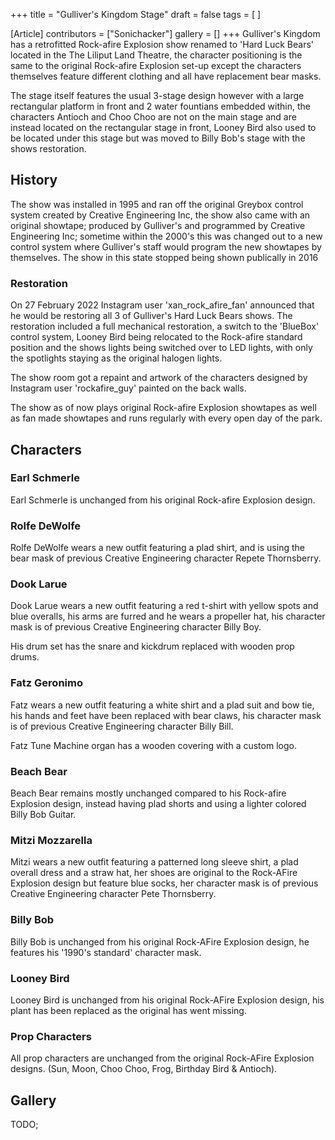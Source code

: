 +++
title = "Gulliver's Kingdom Stage"
draft = false
tags = [ ]

[Article]
contributors = ["Sonichacker"]
gallery = []
+++
Gulliver's Kingdom has a retrofitted Rock-afire Explosion show renamed to 'Hard Luck Bears' located in the The Liliput Land Theatre, the character positioning is the same to the original Rock-afire Explosion set-up except the characters themselves feature different clothing and all have replacement bear masks.


The stage itself features the usual 3-stage design however with a large rectangular platform in front and 2 water fountians embedded within, the characters Antioch and Choo Choo are not on the main stage and are instead located on the rectangular stage in front, Looney Bird also used to be located under this stage but was moved to Billy Bob's stage with the shows restoration.

##  History ## 
The show was installed in 1995 and ran off the original Greybox control system created by Creative Engineering Inc, the show also came with an original showtape; produced by Gulliver's and programmed by Creative Engineering Inc; sometime within the 2000's this was changed out to a new control system where Gulliver's staff would program the new showtapes by themselves. The show in this state stopped being shown publically in 2016

###  Restoration ### 
On 27 February 2022 Instagram user 'xan_rock_afire_fan' announced that he would be restoring all 3 of Gulliver's Hard Luck Bears shows. The restoration included a full mechanical restoration, a switch to the 'BlueBox' control system, Looney Bird being relocated to the Rock-afire standard position and the shows lights being switched over to LED lights, with only the spotlights staying as the original halogen lights.

The show room got a repaint and artwork of the characters designed by Instagram user 'rockafire_guy' painted on the back walls.


The show as of now plays original Rock-afire Explosion showtapes as well as fan made showtapes and runs regularly with every open day of the park.

##  Characters ## 

###  Earl Schmerle ### 
Earl Schmerle is unchanged from his original Rock-afire Explosion design.

###  Rolfe DeWolfe ### 
Rolfe DeWolfe wears a new outfit featuring a plad shirt, and is using the bear mask of previous Creative Engineering character Repete Thornsberry.

###  Dook Larue ### 
Dook Larue wears a new outfit featuring a red t-shirt with yellow spots and blue overalls, his arms are furred and he wears a propeller hat, his character mask is of previous Creative Engineering character Billy Boy.

His drum set has the snare and kickdrum replaced with wooden prop drums.

###  Fatz Geronimo ### 
Fatz wears a new outfit featuring a white shirt and a plad suit and bow tie, his hands and feet have been replaced with bear claws, his character mask is of previous Creative Engineering character Billy Bill.

Fatz Tune Machine organ has a wooden covering with a custom logo.

###  Beach Bear ### 
Beach Bear remains mostly unchanged compared to his Rock-afire Explosion design, instead having plad shorts and using a lighter colored Billy Bob Guitar.

###  Mitzi Mozzarella ### 
Mitzi wears a new outfit featuring a patterned long sleeve shirt, a plad overall dress and a straw hat, her shoes are original to the Rock-AFire Explosion design but feature blue socks, her character mask is of previous Creative Engineering character Pete Thornsberry.

###  Billy Bob ### 
Billy Bob is unchanged from his original Rock-AFire Explosion design, he features his '1990's standard' character mask.

###  Looney Bird ### 
Looney Bird is unchanged from his original Rock-AFire Explosion design, his plant has been replaced as the original has went missing.

###  Prop Characters ### 
All prop characters are unchanged from the original Rock-AFire Explosion designs. (Sun, Moon, Choo Choo, Frog, Birthday Bird & Antioch).

##  Gallery ## 
TODO;